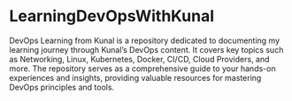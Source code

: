 # LearningDevOpsWithKunal
DevOps Learning from Kunal is a repository dedicated to documenting my learning journey through Kunal’s DevOps content. It covers key topics such as Networking, Linux, Kubernetes, Docker, CI/CD, Cloud Providers, and more. The repository serves as a comprehensive guide to your hands-on experiences and insights, providing valuable resources for mastering DevOps principles and tools.
